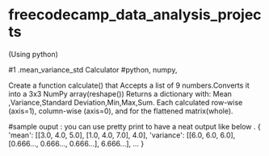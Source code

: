# freecodecamp_data_analysis_projects
(Using python)

#1 .mean_variance_std Calculator
#python, numpy, 

Create a function calculate() that Accepts a list of 9 numbers.Converts it into a 3x3 NumPy array(reshape())
Returns a dictionary with:
Mean ,Variance,Standard Deviation,Min,Max,Sum.
Each calculated row-wise (axis=1), column-wise (axis=0), and for the flattened matrix(whole).

#sample ouput : you can use pretty print to have a neat output like below .
{
  'mean': [[3.0, 4.0, 5.0], [1.0, 4.0, 7.0], 4.0],
  'variance': [[6.0, 6.0, 6.0], [0.666..., 0.666..., 0.666...], 6.666...],
  ...
}

